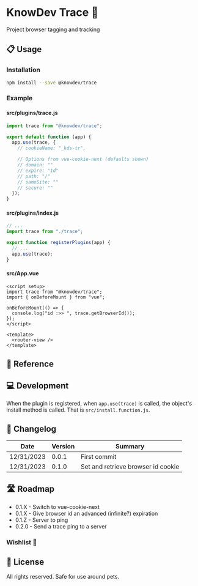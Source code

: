 # KnowDev Trace 🧶

Project browser tagging and tracking

## 📋 Usage

### Installation

``` bash
npm install --save @knowdev/trace
```

### Example

#### src/plugins/trace.js

``` javascript
import trace from "@knowdev/trace";

export default function (app) {
  app.use(trace, {
    // cookieName: "_kds-tr",

    // Options from vue-cookie-next (defaults shown)
    // domain: ""
    // expire: "1d"
    // path: "/"
    // sameSite: ""
    // secure: ""
  });
}
```

#### src/plugins/index.js

``` javascript
// ...
import trace from "./trace";

export function registerPlugins(app) {
  // ...
  app.use(trace);
}
```

#### src/App.vue

``` vue
<script setup>
import trace from "@knowdev/trace";
import { onBeforeMount } from "vue";

onBeforeMount(() => {
  console.log("id :>> ", trace.getBrowserId());
});
</script>

<template>
  <router-view />
</template>
```

## 📖 Reference

## 💻 Development

When the plugin is registered, when `app.use(trace)` is called, the object's install method is called. That is `src/install.function.js`.

## 📝 Changelog

| Date       | Version | Summary |
| ---------- | ------- | ------- |
| 12/31/2023 |   0.0.1 | First commit |
| 12/31/2023 |   0.1.0 | Set and retrieve browser id cookie |

## 🛣 Roadmap

* 0.1.X - Switch to vue-cookie-next
* 0.1.X - Give browser id an advanced (infinite?) expiration
* 0.1.Z - Server to ping
* 0.2.0 - Send a trace ping to a server

### Wishlist 🌠

## 📜 License

All rights reserved. Safe for use around pets.
